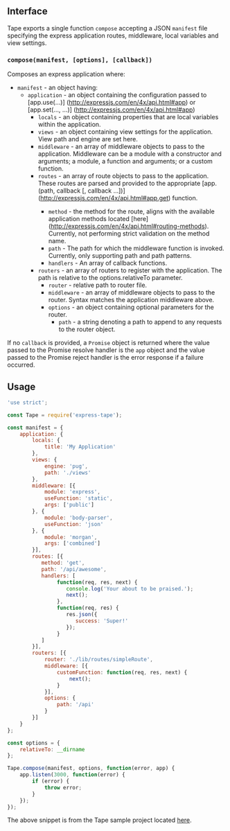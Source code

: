 
## Interface

Tape exports a single function `compose` accepting a JSON `manifest` file specifying the express application routes, middleware, local variables and view settings.

### `compose(manifest, [options], [callback])`

Composes an express application where:
+ `manifest` - an object having:
  * `application` - an object containing the configuration passed to [app.use(...)] (http://expressjs.com/en/4x/api.html#app)  or [app.set(..., ...)] (http://expressjs.com/en/4x/api.html#app)
    + `locals` - an object containing properties that are local variables within the application.
    + `views` - an object containing view settings for the application. View path and engine are set here.
    + `middleware` - an array of middleware objects to pass to the application. Middleware can be a module with a constructor and arguments; a module, a function and arguments; or a custom function.
    + `routes` - an array of route objects to pass to the application. These routes are parsed and provided to the appropriate [app.<method>(path, callback [, callback ...])] (http://expressjs.com/en/4x/api.html#app.get) function.
      * `method` - the method for the route, aligns with the available application methods located [here] (http://expressjs.com/en/4x/api.html#routing-methods). Currently, not performing strict validation on the method name.
      * `path` - The path for which the middleware function is invoked. Currently, only supporting path and path patterns.
      * `handlers` - An array of callback functions.
    + `routers` - an array of routers to register with the application. The path is relative to the options.relativeTo parameter.
      * `router` - relative path to router file.
      * `middleware` - an array of middleware objects to pass to the router. Syntax matches the application middleware above.
      * `options` - an object containing optional parameters for the router.
        + `path` - a string denoting a path to append to any requests to the router object.

If no `callback` is provided, a `Promise` object is returned where the value passed to the Promise resolve handler is the `app` object and the value passed to the Promise reject handler is the error response if a failure occurred.

## Usage

```javascript
'use strict';

const Tape = require('express-tape');

const manifest = {
    application: {
        locals: {
            title: 'My Application'
        },
        views: {
            engine: 'pug',
            path: './views'
        },
        middleware: [{
            module: 'express',
            useFunction: 'static',
            args: ['public']
        }, {
            module: 'body-parser',
            useFunction: 'json'
        }, {
            module: 'morgan',
            args: ['combined']
        }],
        routes: [{
    	   method: 'get',
           path: '/api/awesome',
           handlers: [
                function(req, res, next) {
                   console.log('Your about to be praised.');
                   next();
                },
                function(req, res) {
                   res.json({
                      success: 'Super!'
                   });
                }
           ]
        }],
        routers: [{
            router: './lib/routes/simpleRoute',
            middleware: [{
                customFunction: function(req, res, next) {
                    next();
                }
            }],
            options: {
                path: '/api'
            }
        }]
    }
};

const options = {
    relativeTo: __dirname
};

Tape.compose(manifest, options, function(error, app) {
    app.listen(3000, function(error) {
        if (error) {
            throw error;
        }
    });
});
```

The above snippet is from the Tape sample project located [here](https://github.com/ChrisTheShark/express-simple.git).
